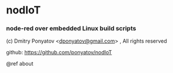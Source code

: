 # nodIoT
### node-red over embedded Linux build scripts

(c) Dmitry Ponyatov <<dponyatov@gmail.com>> , All rights reserved

github: https://github.com/ponyatov/nodIoT

@ref about
